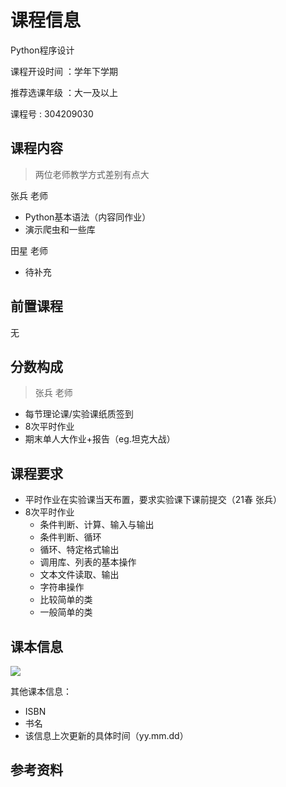 # 课程信息

Python程序设计

课程开设时间 ：学年下学期

推荐选课年级 ：大一及以上

课程号 : 304209030

## 课程内容

> 两位老师教学方式差别有点大

张兵 老师
- Python基本语法（内容同作业）
- 演示爬虫和一些库


田星 老师
- 待补充

## 前置课程
无
## 分数构成

> 张兵 老师
- 每节理论课/实验课纸质签到
- 8次平时作业
- 期末单人大作业+报告（eg.坦克大战）

## 课程要求

- 平时作业在实验课当天布置，要求实验课下课前提交（21春 张兵）
- 8次平时作业
  - 条件判断、计算、输入与输出
  - 条件判断、循环
  - 循环、特定格式输出
  - 调用库、列表的基本操作
  - 文本文件读取、输出
  - 字符串操作
  - 比较简单的类
  - 一般简单的类
## 课本信息

![]("课本图片")

其他课本信息：
- ISBN
- 书名
- 该信息上次更新的具体时间（yy.mm.dd）

## 参考资料

